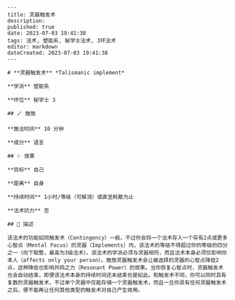 
    ---
    title: 灵器触发术
    description: 
    published: true
    date: 2023-07-03 19:41:38
    tags: 法术, 塑能系, 秘学士法术, 3环法术
    editor: markdown
    dateCreated: 2023-07-03 19:41:38
    ---

    # **灵器触发术** *Talismanic implement*

    **学派** 塑能系 

    **环位** 秘学士 3

    ## 🪄 施放

    **施法时间** 10 分钟

    **成分** 语言

    ## ✨ 效果 

    **目标** 自己 

    **距离** 自身  

    **持续时间** 1小时/等级（可解消）或直至耗散为止 

    **法术抗力** 否

    ## 📖 描述

    该法术的功能如同触发术（Contingency）一般，不过你会将一个法术存入一个存有2点或更多心智点（Mental Focus）的灵器（Implements）内，该法术的等级不得超过你的等级的四分之一（向下取整，最高为3级法术）。该法术的学派必须与灵器相符，而且法术本身必须仅影响你本人（affects only your person）。施放灵器触发术会让被选择的灵器的心智点降低2点，这种降低也影响共鸣之力（Resonant Power）的效果。当你恢复心智点时，灵器触发术也会自动结束，即便该法术本身的持续时间还未结束也是如此。和触发术不同，你可以同时具有复数的灵器触发术，不过单个灵器中仅能存储一个灵器触发术，而且一旦你具有任何灵器触发术之后，便不能再让任何其他类型的触发术对自己产生效用。
    